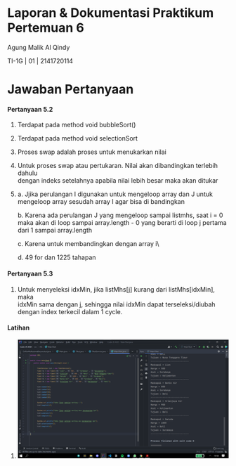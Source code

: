# Laporan & Dokumentasi Praktikum Pertemuan 6

Agung Malik Al Qindy

TI-1G | 01 | 2141720114

# Jawaban Pertanyaan

#### **Pertanyaan 5.2**
1. Terdapat pada method void bubbleSort()
2. Terdapat pada method void selectionSort
3. Proses swap adalah proses untuk menukarkan nilai
4. Untuk proses swap atau pertukaran. Nilai akan dibandingkan terlebih dahulu     
   dengan indeks setelahnya apabila nilai lebih besar maka akan ditukar
5. 
    a. Jjika perulangan I digunakan untuk mengeloop array dan J untuk mengeloop array sesudah array I agar bisa di bandingkan 

    b. Karena ada perulangan J yang mengeloop sampai listmhs, saat i = 0 maka akan di loop sampai array.length - 0  yang berarti di loop j pertama dari 1 sampai array.length

    c. Karena untuk membandingkan dengan array i\

    d. 49 for dan 1225 tahapan

#### **Pertanyaan 5.3**

1. Untuk menyeleksi idxMin, jika listMhs[j] kurang dari listMhs[idxMin], maka     
   idxMin sama dengan j, sehingga nilai idxMin dapat terseleksi/diubah dengan index terkecil dalam 1 cycle.


#### **Latihan**
1. <img src ="Screenshot 2022-03-31 195059.png">
